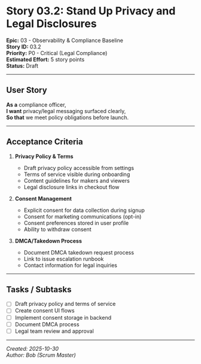 # Story 03.2: Stand Up Privacy and Legal Disclosures

**Epic:** 03 - Observability & Compliance Baseline  
**Story ID:** 03.2  
**Priority:** P0 - Critical (Legal Compliance)  
**Estimated Effort:** 5 story points  
**Status:** Draft

---

## User Story

**As a** compliance officer,  
**I want** privacy/legal messaging surfaced clearly,  
**So that** we meet policy obligations before launch.

---

## Acceptance Criteria

1. **Privacy Policy & Terms**
   - Draft privacy policy accessible from settings
   - Terms of service visible during onboarding
   - Content guidelines for makers and viewers
   - Legal disclosure links in checkout flow

2. **Consent Management**
   - Explicit consent for data collection during signup
   - Consent for marketing communications (opt-in)
   - Consent preferences stored in user profile
   - Ability to withdraw consent

3. **DMCA/Takedown Process**
   - Document DMCA takedown request process
   - Link to issue escalation runbook
   - Contact information for legal inquiries

---

## Tasks / Subtasks

- [ ] Draft privacy policy and terms of service
- [ ] Create consent UI flows
- [ ] Implement consent storage in backend
- [ ] Document DMCA process
- [ ] Legal team review and approval

---

*Created: 2025-10-30*  
*Author: Bob (Scrum Master)*
